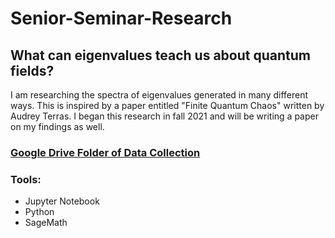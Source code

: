 # Senior-Seminar-Research
## What can eigenvalues teach us about quantum fields?

I am researching the spectra of eigenvalues generated in many different ways. This is inspired by a paper entitled "Finite Quantum Chaos" written by Audrey Terras. I began this research in fall 2021 and will be writing a paper on my findings as well. 

### [Google Drive Folder of Data Collection](https://drive.google.com/drive/folders/1Xgm2uUiUob-MiAytpJ6Yp9cBu1OCzeBp?usp=sharing)

### Tools:
* Jupyter Notebook
* Python
* SageMath

